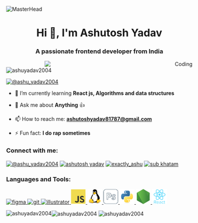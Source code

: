 ![MasterHead](https://camo.githubusercontent.com/48ec00ed4c84e771db4a1db90b56352923a8d644452a32b434d68e97006c9337/68747470733a2f2f63686b736b696c6c732e636f6d2f77702d636f6e74656e742f75706c6f6164732f323032302f30342f504e432d416e696d617465642d42616e6e6572732e676966)

<h1 align="center">Hi 👋, I'm Ashutosh Yadav</h1>
<h3 align="center">A passionate frontend developer from India</h3>

<p style="text-align: right;" width="400">
  <img src="https://i.pinimg.com/originals/e1/f3/41/e1f3413bf5036045713341394f617225.gif" alt="Coding" width="400" style="display: inline-block; float: right;" />
</p>



<p align="left"> <img src="https://komarev.com/ghpvc/?username=ashuyadav2004&label=Profile%20views&color=0e75b6&style=flat" alt="ashuyadav2004" /> </p>

<p align="left"> <a href="https://twitter.com/@ashu_yadav2004" target="_blank"><img src="https://img.shields.io/twitter/follow/@ashu_yadav2004?logo=twitter&style=for-the-badge" alt="@ashu_yadav2004" /></a> </p>

- 🌱 I’m currently learning **React js, Algorithms and data structures**

- 💬 Ask me about **Anything** 👍

- 📫 How to reach me: **ashutoshyadav81787@gmail.com**

- ⚡ Fun fact: **I do rap sometimes**

### Connect with me:

<a href="https://twitter.com/@ashu_yadav2004" target="_blank"><img align="center" src="https://raw.githubusercontent.com/rahuldkjain/github-profile-readme-generator/master/src/images/icons/Social/twitter.svg" alt="@ashu_yadav2004" height="30" width="40" /></a>
<a href="https://fb.com/ashutosh yadav" target="_blank"><img align="center" src="https://raw.githubusercontent.com/rahuldkjain/github-profile-readme-generator/master/src/images/icons/Social/facebook.svg" alt="ashutosh yadav" height="30" width="40" /></a>
<a href="https://instagram.com/exactly_ashu" target="_blank"><img align="center" src="https://raw.githubusercontent.com/rahuldkjain/github-profile-readme-generator/master/src/images/icons/Social/instagram.svg" alt="exactly_ashu" height="30" width="40" /></a>
<a href="https://www.youtube.com/c/sub khatam" target="_blank"><img align="center" src="https://raw.githubusercontent.com/rahuldkjain/github-profile-readme-generator/master/src/images/icons/Social/youtube.svg" alt="sub khatam" height="30" width="40" /></a>

### Languages and Tools:

<a href="https://www.figma.com/" target="_blank" rel="noreferrer"> <img src="https://www.vectorlogo.zone/logos/figma/figma-icon.svg" alt="figma" width="40" height="40"/> </a>
<a href="https://git-scm.com/" target="_blank" rel="noreferrer"> <img src="https://www.vectorlogo.zone/logos/git-scm/git-scm-icon.svg" alt="git" width="40" height="40"/> </a>
<a href="https://www.adobe.com/in/products/illustrator.html" target="_blank" rel="noreferrer"> <img src="https://www.vectorlogo.zone/logos/adobe_illustrator/adobe_illustrator-icon.svg" alt="illustrator" width="40" height="40"/> </a>
<a href="https://developer.mozilla.org/en-US/docs/Web/JavaScript" target="_blank" rel="noreferrer"> <img src="https://raw.githubusercontent.com/devicons/devicon/master/icons/javascript/javascript-original.svg" alt="javascript" width="40" height="40"/> </a>
<a href="https://www.linux.org/" target="_blank" rel="noreferrer"> <img src="https://raw.githubusercontent.com/devicons/devicon/master/icons/linux/linux-original.svg" alt="linux" width="40" height="40"/> </a>
<a href="https://www.photoshop.com/en" target="_blank" rel="noreferrer"> <img src="https://raw.githubusercontent.com/devicons/devicon/master/icons/photoshop/photoshop-line.svg" alt="photoshop" width="40" height="40"/> </a>
<a href="https://www.python.org" target="_blank" rel="noreferrer"> <img src="https://raw.githubusercontent.com/devicons/devicon/master/icons/python/python-original.svg" alt="python" width="40" height="40"/> </a>
<a href="https://www.nodejs.org" target="_blank" rel="noreferrer"> <img src="https://raw.githubusercontent.com/devicons/devicon/master/icons/nodejs/nodejs-original.svg" alt="Node.js" width="40" height="40"/> </a>
<a href="https://reactjs.org/" target="_blank" rel="noreferrer"> <img src="https://raw.githubusercontent.com/devicons/devicon/master/icons/react/react-original-wordmark.svg" alt="react" width="40" height="40"/> </a>

<img align="left" src="https://github-readme-stats.vercel.app/api/top-langs?username=ashuyadav2004&show_icons=true&locale=en&layout=compact" alt="ashuyadav2004" />

<img align="center" src="https://github-readme-stats.vercel.app/api?username=ashuyadav2004&show_icons=true&locale=en" alt="ashuyadav2004" />

<img align="center" src="https://github-readme-streak-stats.herokuapp.com/?user=ashuyadav2004&" alt="ashuyadav2004" />
